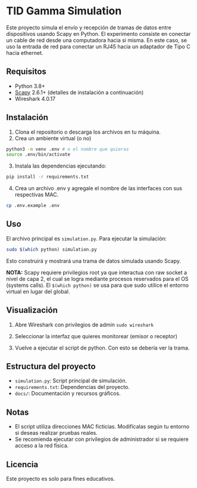 # TID Gamma Simulation

Este proyecto simula el envío y recepción de tramas de datos entre dispositivos usando Scapy en Python. El experimento consiste en conectar un cable de red desde una computadora hacia si misma. En este caso, se uso la entrada de red para conectar un RJ45 hacia un adaptador de Tipo C hacia ethernet.

## Requisitos
- Python 3.8+
- [Scapy](https://scapy.net/) 2.6.1+ (detalles de instalación a continuación)
- Wireshark 4.0.17

## Instalación
1. Clona el repositorio o descarga los archivos en tu máquina.
2. Crea un ambiente virtual (o no)

```bash
python3 -m venv .env # o el nombre que quieras
source .env/bin/activate
```

3. Instala las dependencias ejecutando:

```bash
pip install -r requirements.txt
```

4. Crea un archivo .env y agregale el nombre de las interfaces con sus respectivas MAC.
```bash
cp .env.example .env
```

## Uso
El archivo principal es `simulation.py`. Para ejecutar la simulación:

```bash
sudo $(which python) simulation.py
```
Esto construirá y mostrará una trama de datos simulada usando Scapy.

**NOTA:** Scapy requiere privilegios root ya que interactua con raw socket a nivel de capa 2, el cual se logra mediante procesos reservados para el OS (systems calls). El `$(which python)` se usa para que sudo utilice el entorno virtual en lugar del global.

## Visualización 
1. Abre Wireshark con privilegios de admin
`sudo wireshark`

2. Seleccionar la interfaz que quieres monitorear (emisor o receptor)
3. Vuelve a ejecutar el script de python. Con esto se debería ver la trama.


## Estructura del proyecto
- `simulation.py`: Script principal de simulación.
- `requirements.txt`: Dependencias del proyecto.
- `docs/`: Documentación y recursos gráficos.

## Notas
- El script utiliza direcciones MAC ficticias. Modifícalas según tu entorno si deseas realizar pruebas reales.
- Se recomienda ejecutar con privilegios de administrador si se requiere acceso a la red física.

## Licencia
Este proyecto es solo para fines educativos.
